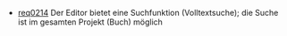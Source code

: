 * [req0214](req0214.md) Der Editor bietet eine Suchfunktion (Volltextsuche); die Suche ist im gesamten Projekt (Buch) möglich